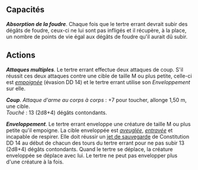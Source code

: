 ## Capacités
_**Absorption de la foudre**_. Chaque fois que le tertre errant devrait subir des dégâts de foudre, ceux-ci ne lui sont pas infligés et il récupère, à la place, un nombre de points de vie égal aux dégâts de foudre qu'il aurait dû subir.

## Actions
_**Attaques multiples**_. Le tertre errant effectue deux attaques de coup. S'il réussit ces deux attaques contre une cible de taille M ou plus petite, celle-ci est [_empoignée_](/gerer-la-sante-du-personnage/#empoigne) (évasion DD 14) et le tertre errant utilise son _Enveloppement_ sur elle.

_**Coup**_. _Attaque d'arme au corps à corps_ : +7 pour toucher, allonge 1,50 m, une cible.  
_Touché_ : 13 (2d8+4) dégâts contondants.

_**Enveloppement**_. Le tertre errant enveloppe une créature de taille M ou plus petite qu'il empoigne. La cible enveloppée est [_aveuglée_](/gerer-la-sante-du-personnage/#aveugle), [_entravée_](/gerer-la-sante-du-personnage/#entrave) et incapable de respirer. Elle doit réussir un [jet de sauvegarde](/utiliser-les-caracteristiques/#jets-de-sauvegarde) de Constitution DD 14 au début de chacun des tours du tertre errant pour ne pas subir 13 (2d8+4) dégâts contondants. Quand le tertre se déplace, la créature enveloppée se déplace avec lui. Le tertre ne peut pas envelopper plus d'une créature à la fois.
